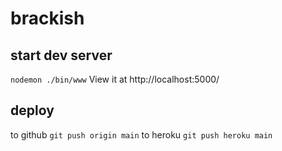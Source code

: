 # brackish

## start dev server
`nodemon ./bin/www`
View it at http://localhost:5000/

## deploy
to github `git push origin main`
to heroku `git push heroku main`